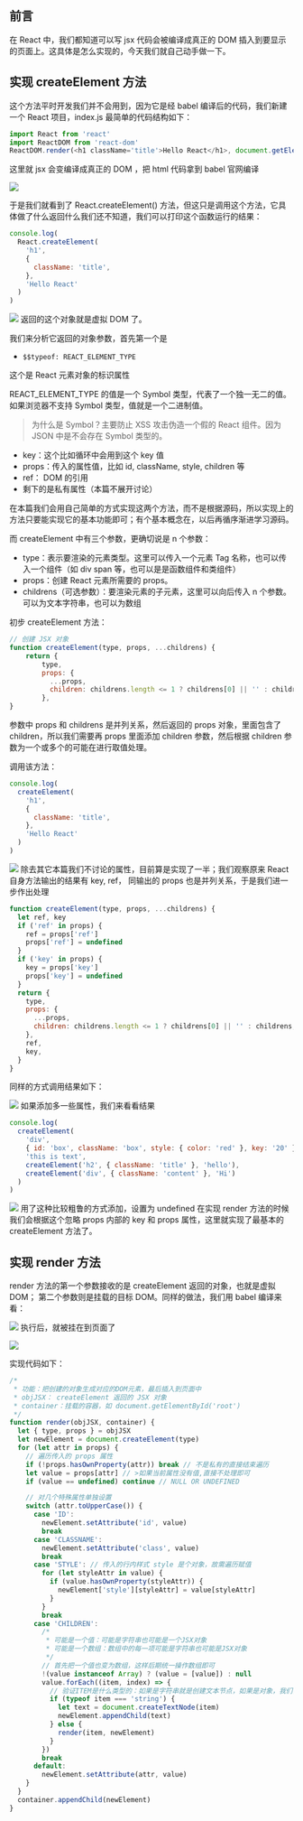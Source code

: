 ## 前言

在 React 中，我们都知道可以写 jsx 代码会被编译成真正的 DOM 插入到要显示的页面上。这具体是怎么实现的，今天我们就自己动手做一下。

## 实现 createElement 方法

这个方法平时开发我们并不会用到，因为它是经 babel 编译后的代码，我们新建一个 React 项目，index.js 最简单的代码结构如下：

```javascript
import React from 'react'
import ReactDOM from 'react-dom'
ReactDOM.render(<h1 className='title'>Hello React</h1>, document.getElementById('root'))
```

这里就 jsx 会变编译成真正的 DOM ，把 html 代码拿到 babel 官网编译

![](https://user-gold-cdn.xitu.io/2020/6/6/17287948badb8312?w=1162&h=182&f=png&s=14232)

于是我们就看到了 React.createElement() 方法，但这只是调用这个方法，它具体做了什么返回什么我们还不知道，我们可以打印这个函数运行的结果：

```javascript
console.log(
  React.createElement(
    'h1',
    {
      className: 'title',
    },
    'Hello React'
  )
)
```

![](https://user-gold-cdn.xitu.io/2020/6/6/1728796fcf7d2054?w=567&h=181&f=png&s=12796)
返回的这个对象就是虚拟 DOM 了。

我们来分析它返回的对象参数，首先第一个是

- `$$typeof: REACT_ELEMENT_TYPE`

这个是 React 元素对象的标识属性

REACT_ELEMENT_TYPE 的值是一个 Symbol 类型，代表了一个独一无二的值。如果浏览器不支持 Symbol 类型，值就是一个二进制值。

> 为什么是 Symbol？主要防止 XSS 攻击伪造一个假的 React 组件。因为 JSON 中是不会存在 Symbol 类型的。

- key：这个比如循环中会用到这个 key 值
- props：传入的属性值，比如 id, className, style, children 等
- ref： DOM 的引用
- 剩下的是私有属性（本篇不展开讨论）

在本篇我们会用自己简单的方式实现这两个方法，而不是根据源码，所以实现上的方法只要能实现它的基本功能即可；有个基本概念在，以后再循序渐进学习源码。

而 createElement 中有三个参数，更确切说是 n 个参数：

- type：表示要渲染的元素类型。这里可以传入一个元素 Tag 名称，也可以传入一个组件（如 div span 等，也可以是是函数组件和类组件）
- props：创建 React 元素所需要的 props。
- childrens（可选参数）：要渲染元素的子元素，这里可以向后传入 n 个参数。可以为文本字符串，也可以为数组

初步 createElement 方法：

```javascript
// 创建 JSX 对象
function createElement(type, props, ...childrens) {
    return {
        type,
        props: {
          ...props,
          children: childrens.length <= 1 ? childrens[0] || '' : childrens,
        },
}
```

参数中 props 和 childrens 是并列关系，然后返回的 props 对象，里面包含了 children，所以我们需要再 props 里面添加 children 参数，然后根据 children 参数为一个或多个的可能在进行取值处理。

调用该方法：

```javascript
console.log(
  createElement(
    'h1',
    {
      className: 'title',
    },
    'Hello React'
  )
)
```

![](https://user-gold-cdn.xitu.io/2020/6/6/17287aecec9a3e91?w=237&h=116&f=png&s=4860)
除去其它本篇我们不讨论的属性，目前算是实现了一半；我们观察原来 React 自身方法输出的结果有 key, ref， 同输出的 props 也是并列关系，于是我们进一步作出处理

```javascript
function createElement(type, props, ...childrens) {
  let ref, key
  if ('ref' in props) {
    ref = props['ref']
    props['ref'] = undefined
  }
  if ('key' in props) {
    key = props['key']
    props['key'] = undefined
  }
  return {
    type,
    props: {
      ...props,
      children: childrens.length <= 1 ? childrens[0] || '' : childrens,
    },
    ref,
    key,
  }
}
```

同样的方式调用结果如下：

![](https://user-gold-cdn.xitu.io/2020/6/6/17287b33de749a06?w=453&h=145&f=png&s=8494)
如果添加多一些属性，我们来看看结果

```javascript
console.log(
  createElement(
    'div',
    { id: 'box', className: 'box', style: { color: 'red' }, key: '20' },
    'this is text',
    createElement('h2', { className: 'title' }, 'hello'),
    createElement('div', { className: 'content' }, 'Hi')
  )
)
```

![](https://user-gold-cdn.xitu.io/2020/6/6/17287c9de8368ddd?w=467&h=280&f=png&s=17373)
用了这种比较粗鲁的方式添加，设置为 undefined 在实现 render 方法的时候我们会根据这个忽略 props 内部的 key 和 props 属性，这里就实现了最基本的 createElement 方法了。

## 实现 render 方法

render 方法的第一个参数接收的是 createElement 返回的对象，也就是虚拟 DOM；
第二个参数则是挂载的目标 DOM。同样的做法，我们用 babel 编译来看：

![](https://user-gold-cdn.xitu.io/2020/6/6/17287ca773a9b742?w=1259&h=362&f=png&s=43471)
执行后，就被挂在到页面了

![](https://user-gold-cdn.xitu.io/2020/6/6/17287cc414f3731c?w=343&h=122&f=png&s=6145)

实现代码如下：

```javascript
/*
 * 功能：把创建的对象生成对应的DOM元素，最后插入到页面中
 * objJSX： createElement 返回的 JSX 对象
 * container：挂载的容器，如 document.getElementById('root')
 */
function render(objJSX, container) {
  let { type, props } = objJSX
  let newElement = document.createElement(type)
  for (let attr in props) {
    // 遍历传入的 props 属性
    if (!props.hasOwnProperty(attr)) break // 不是私有的直接结束遍历
    let value = props[attr] // >如果当前属性没有值,直接不处理即可
    if (value == undefined) continue // NULL OR UNDEFINED

    // 对几个特殊属性单独设置
    switch (attr.toUpperCase()) {
      case 'ID':
        newElement.setAttribute('id', value)
        break
      case 'CLASSNAME':
        newElement.setAttribute('class', value)
        break
      case 'STYLE': // 传入的行内样式 style 是个对象，故需遍历赋值
        for (let styleAttr in value) {
          if (value.hasOwnProperty(styleAttr)) {
            newElement['style'][styleAttr] = value[styleAttr]
          }
        }
        break
      case 'CHILDREN':
        /*
         * 可能是一个值：可能是字符串也可能是一个JSX对象
         * 可能是一个数组：数组中的每一项可能是字符串也可能是JSX对象
         */
        // 首先把一个值也变为数组，这样后期统一操作数组即可
        !(value instanceof Array) ? (value = [value]) : null
        value.forEach((item, index) => {
          // 验证ITEM是什么类型的：如果是字符串就是创建文本节点，如果是对象，我们需要再次执行RENDER方法，把创建的元素放到最开始创建的大盒子中
          if (typeof item === 'string') {
            let text = document.createTextNode(item)
            newElement.appendChild(text)
          } else {
            render(item, newElement)
          }
        })
        break
      default:
        newElement.setAttribute(attr, value)
    }
  }
  container.appendChild(newElement)
}
```
